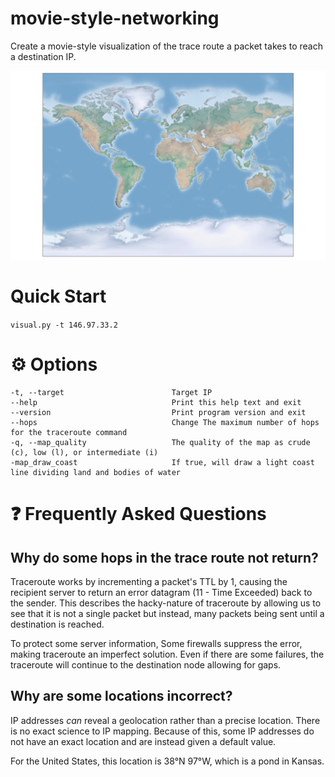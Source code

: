 # movie-style-networking
Create a movie-style visualization of the trace route a packet takes to reach a destination IP.

<p align="center">
 <img src="git/exampletracert.png" width=1000 title="Example Trace Route">
</p>

# Quick Start
`visual.py -t 146.97.33.2`

# ⚙ Options
    -t, --target                        Target IP
    --help                              Print this help text and exit
    --version                           Print program version and exit
    --hops                              Change The maximum number of hops for the traceroute command
    -q, --map_quality                   The quality of the map as crude (c), low (l), or intermediate (i)
    -map_draw_coast                     If true, will draw a light coast line dividing land and bodies of water

# ❓ Frequently Asked Questions 

## Why do some hops in the trace route not return?
Traceroute works by incrementing a packet's TTL by 1, causing the recipient server to return an error datagram (11 - Time Exceeded) back to the sender. This describes the hacky-nature of traceroute by allowing us to see that it is not a single packet but instead, many packets being sent until a destination is reached.

To protect some server information, Some firewalls suppress the error, making traceroute an imperfect solution. Even if there are some failures, the traceroute will continue to the destination node allowing for gaps.

## Why are some locations incorrect?
IP addresses *can* reveal a geolocation rather than a precise location. There is no exact science to IP mapping. Because of this, some IP addresses do not have an exact location and are instead given a default value.

For the United States, this location is 38°N 97°W, which is a pond in Kansas. 